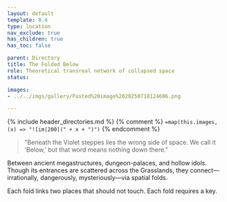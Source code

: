 ```yaml
---
layout: default
template: 0.4
type: location
nav_exclude: true
has_children: true
has_toc: false

parent: Directory
title: The Folded Below
role: Theoretical transreal network of collapsed space
status: 

images: 
- ../../imgs/gallery/Pasted%20image%2020250718124606.png

---
```


{% include header_directories.md %}
{% comment %}
`=map(this.images, (x) => "![im|200](" + x + ")")`
{% endcomment %}

> "Beneath the Violet steppes lies the wrong side of space. We call it 'Below,' but that word means nothing down there."

Between ancient megastructures, dungeon-palaces, and hollow idols. Though its entrances are scattered across the Grasslands, they connect—irrationally, dangerously, mysteriously—via spatial folds.

Each fold links two places that should not touch.
Each fold requires a key.
